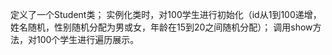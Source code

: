 定义了一个Student类；
实例化类时，对100学生进行初始化（id从1到100递增，姓名随机，性别随机分配为男或女，年龄在15到20之间随机分配）；
调用show方法，对100个学生进行遍历展示。
